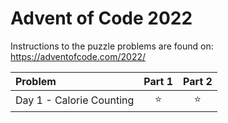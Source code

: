 # Advent of Code 2022

Instructions to the puzzle problems are found on: https://adventofcode.com/2022/

| **Problem**                     | Part 1 | Part 2 |
| :------------------------------ | :----: |:------:|
| Day 1 - Calorie Counting        | :star: | :star: |
